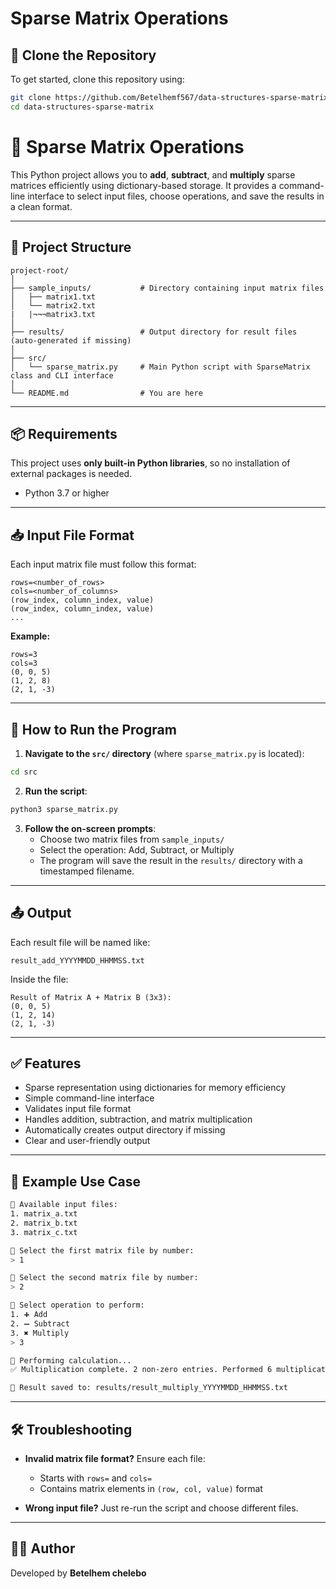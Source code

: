 # Sparse Matrix Operations

## 🔁 Clone the Repository

To get started, clone this repository using:

```bash
git clone https://github.com/Betelhemf567/data-structures-sparse-matrix.git
cd data-structures-sparse-matrix
```

# 🧮 Sparse Matrix Operations

This Python project allows you to **add**, **subtract**, and **multiply** sparse matrices efficiently using dictionary-based storage. It provides a command-line interface to select input files, choose operations, and save the results in a clean format.

---

## 📁 Project Structure

```
project-root/
│
├── sample_inputs/           # Directory containing input matrix files
│   ├── matrix1.txt
│   └── matrix2.txt
|   |¬¬¬matrix3.txt
│
├── results/                 # Output directory for result files (auto-generated if missing)
│
├── src/
│   └── sparse_matrix.py     # Main Python script with SparseMatrix class and CLI interface
│
└── README.md                # You are here
```

---

## 📦 Requirements

This project uses **only built-in Python libraries**, so no installation of external packages is needed.

- Python 3.7 or higher

---

## 📥 Input File Format

Each input matrix file must follow this format:

```
rows=<number_of_rows>
cols=<number_of_columns>
(row_index, column_index, value)
(row_index, column_index, value)
...
```

**Example:**
```
rows=3
cols=3
(0, 0, 5)
(1, 2, 8)
(2, 1, -3)
```

---

## 🚀 How to Run the Program

1. **Navigate to the `src/` directory** (where `sparse_matrix.py` is located):

```bash
cd src
```

2. **Run the script**:

```bash
python3 sparse_matrix.py
```

3. **Follow the on-screen prompts**:
   - Choose two matrix files from `sample_inputs/`
   - Select the operation: Add, Subtract, or Multiply
   - The program will save the result in the `results/` directory with a timestamped filename.

---

## 📤 Output

Each result file will be named like:

```
result_add_YYYYMMDD_HHMMSS.txt
```

Inside the file:

```
Result of Matrix A + Matrix B (3x3):
(0, 0, 5)
(1, 2, 14)
(2, 1, -3)
```

---

## ✅ Features

- Sparse representation using dictionaries for memory efficiency
- Simple command-line interface
- Validates input file format
- Handles addition, subtraction, and matrix multiplication
- Automatically creates output directory if missing
- Clear and user-friendly output

---

## 🧪 Example Use Case

```bash
📁 Available input files:
1. matrix_a.txt
2. matrix_b.txt
3. matrix_c.txt

🔢 Select the first matrix file by number:
> 1

🔢 Select the second matrix file by number:
> 2

🔧 Select operation to perform:
1. ➕ Add
2. ➖ Subtract
3. ✖️ Multiply
> 3

🧮 Performing calculation...
✅ Multiplication complete. 2 non-zero entries. Performed 6 multiplications.

💾 Result saved to: results/result_multiply_YYYYMMDD_HHMMSS.txt
```

---

## 🛠 Troubleshooting

- **Invalid matrix file format?** Ensure each file:
  - Starts with `rows=` and `cols=`
  - Contains matrix elements in `(row, col, value)` format

- **Wrong input file?** Just re-run the script and choose different files.

---

## 👩‍💻 Author

Developed by **Betelhem chelebo**  
